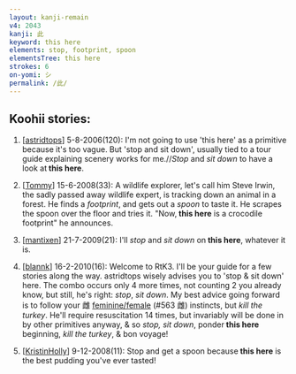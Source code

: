 ```yaml
---
layout: kanji-remain
v4: 2043
kanji: 此
keyword: this here
elements: stop, footprint, spoon
elementsTree: this here
strokes: 6
on-yomi: シ
permalink: /此/
---
```


## Koohii stories: 

1) [<a href="http://kanji.koohii.com/profile/astridtops">astridtops</a>] 5-8-2006(120): I&#039;m not going to use &#039;this here&#039; as a primitive because it&#039;s too vague. But &#039;stop and sit down&#039;, usually tied to a tour guide explaining scenery works for me.//<em>Stop</em> and <em>sit down</em> to have a look at<strong> this here</strong>.

2) [<a href="http://kanji.koohii.com/profile/Tommy">Tommy</a>] 15-6-2008(33): A wildlife explorer, let&#039;s call him Steve Irwin, the sadly passed away wildlife expert, is tracking down an animal in a forest. He finds a <em>footprint</em>, and gets out a <em>spoon</em> to taste it. He scrapes the spoon over the floor and tries it. &quot;Now,<strong> this here</strong> is a crocodile footprint&quot; he announces.

3) [<a href="http://kanji.koohii.com/profile/mantixen">mantixen</a>] 21-7-2009(21): I&#039;ll <em>stop</em> and <em>sit down</em> on<strong> this here</strong>, whatever it is.

4) [<a href="http://kanji.koohii.com/profile/blannk">blannk</a>] 16-2-2010(16): Welcome to RtK3. I&#039;ll be your guide for a few stories along the way. astridtops wisely advises you to &#039;stop &amp; sit down&#039; here. The combo occurs only 4 more times, not counting 2 you already know, but still, he&#039;s right: <em>stop</em>, <em>sit down</em>. My best advice going forward is to follow your 雌 <a href="http://kanji.koohii.com/study/kanji/563">feminine/female</a> (#563 雌) instincts, but <em>kill the turkey</em>. He&#039;ll require resuscitation 14 times, but invariably will be done in by other primitives anyway, &amp; so <em>stop, sit down</em>, ponder<strong> this here</strong> beginning, <em>kill the turkey</em>, &amp; bon voyage!

5) [<a href="http://kanji.koohii.com/profile/KristinHolly">KristinHolly</a>] 9-12-2008(11): Stop and get a spoon because<strong> this here</strong> is the best pudding you&#039;ve ever tasted!

